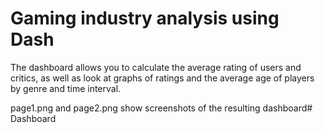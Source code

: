 # Gaming industry analysis using Dash

The dashboard allows you to calculate the average rating of users and critics, as well as look at graphs of ratings and the average age of players by genre and time interval.

page1.png and page2.png show screenshots of the resulting dashboard# Dashboard
